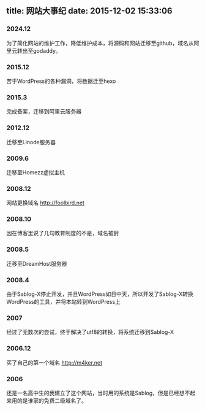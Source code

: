 title: 网站大事纪
date: 2015-12-02 15:33:06
---

### 2024.12

为了简化网站的维护工作，降低维护成本，将源码和网站迁移至github，域名从阿里云转出至godaddy。

### 2015.12

苦于WordPress的各种漏洞，将数据迁至hexo

### 2015.3

完成备案，迁移到阿里云服务器

### 2012.12

迁移至Linode服务器

### 2009.6

迁移至Homezz虚拟主机

### 2008.12

网站更换域名 http://foolbird.net

### 2008.10

因在博客里说了几句教育制度的不是，域名被封

### 2008.5

迁移至DreamHost服务器

### 2008.4

由于Sablog-X停止开发，并且WordPress如日中天，所以开发了Sablog-X转换WordPress的工具，并将本站转到WordPress上

### 2007

经过了无数次的尝试，终于解决了utf8的转换，将系统迁移到Sablog-X

### 2006.12

买了自己的第一个域名 http://m4ker.net

### 2006

还是一名高中生的我建立了这个网站，当时用的系统是Sablog，但是已经想不起来用的是谁家的免费二级域名了。
